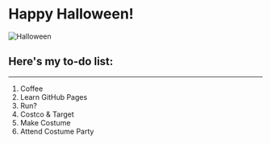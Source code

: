 # Happy Halloween! 
![Halloween](https://wallpapercave.com/wp/ZUlcHRn.jpg)

## Here's my to-do list:
---------
1. Coffee
2. Learn GitHub Pages
3. Run?
4. Costco & Target
5. Make Costume
6. Attend Costume Party
